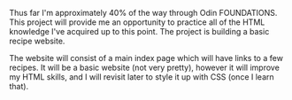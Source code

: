 Thus far I'm approximately 40% of the way through Odin FOUNDATIONS. This project will provide me an opportunity to practice all of the HTML knowledge I've acquired up to this point. The project is building a basic recipe website.

The website will consist of a main index page which will have links to a few recipes. It will be a basic website (not very pretty), however it will improve my HTML skills, and I will revisit later to style it up with CSS (once I learn that).
